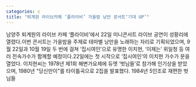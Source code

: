 ```yaml
---
categories: c
title: "퇴계원 라이브카페 ‘플라이비’ 가을밤 낭만 콘서트‘기대 UP’"
---
```

남양주 퇴계원의 라이브 카페 ‘플라이비’에서 22일 미니콘서트 라이브 공연이 성황리에 열렸다.이번 콘서트는 가을밤을 주제로 테마별 낭만을 노래하는 자리로 기획되었으며, 9월 22일과 10월 19일 두 번에 걸쳐 ‘집시여인’으로 유명한 이치현, ‘이제는’ 위일청 등 여러 전속가수가 함께할 예정이다.22일에는 첫 시작으로 ‘집시여인’의 이치현 가수가 문을 열었다. 이치현씨는 1978년 제1회 해변가요제에 듀엣 ‘벗님들’로 참가해 인기상을 받았으며, 1980년 "당신만이"를 타이틀곡으로 2집을 발표했다. 1984년 5인조로 재편한 벗님들